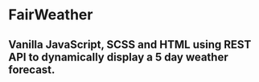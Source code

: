 # FairWeather 
## Vanilla JavaScript, SCSS and HTML using REST API to dynamically display a 5 day weather forecast. 
